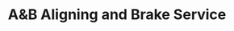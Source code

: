 ---
title: "A&B Aligning and Brake Service"
url: /eureka/aundb-aligning-and-brake-service/
shop: Autowerkstatt
---